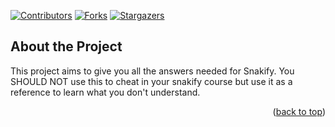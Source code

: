 <!-- Snakify -->
<a name="readme-top"></a>


<!-- References -->

  [![Contributors][contributors-shield]][contributors-url]
  [![Forks][forks-shield]][forks-url]
  [![Stargazers][stars-shield]][stars-url]

  
<!-- About -->
## About the Project
This project aims to give you all the answers needed for Snakify. You SHOULD NOT use this to cheat in your snakify course but use it as a reference to learn what you don't understand.
<p align="right">(<a href="#readme-top">back to top</a>)</p>


<!-- Markdown References -->
[contributors-shield]: https://img.shields.io/github/contributors/othneildrew/Best-README-Template.svg?style=for-the-badge
[contributors-url]: https://github.com/How2PlayGithub/Snakify/graphs/contributors
[forks-shield]: https://img.shields.io/github/forks/othneildrew/Best-README-Template.svg?style=for-the-badge
[forks-url]: https://github.com/How2PlayGithub/Snakify/forks
[stars-shield]: https://img.shields.io/github/stars/othneildrew/Best-README-Template.svg?style=for-the-badge
[stars-url]: https://github.com/How2PlayGithub/Snakify/stargazers
